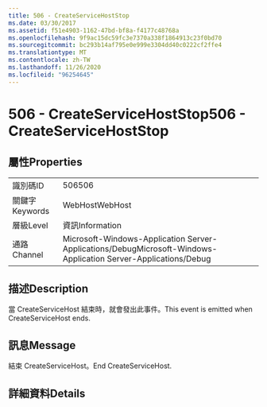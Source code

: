 ```yaml
---
title: 506 - CreateServiceHostStop
ms.date: 03/30/2017
ms.assetid: f51e4903-1162-47bd-bf8a-f4177c48768a
ms.openlocfilehash: 9f9ac15dc59fc3e7370a338f1864913c23f0bd70
ms.sourcegitcommit: bc293b14af795e0e999e3304dd40c0222cf2ffe4
ms.translationtype: MT
ms.contentlocale: zh-TW
ms.lasthandoff: 11/26/2020
ms.locfileid: "96254645"
---
```

# <a name="506---createservicehoststop"></a><span data-ttu-id="caa23-102">506 - CreateServiceHostStop</span><span class="sxs-lookup"><span data-stu-id="caa23-102">506 - CreateServiceHostStop</span></span>

## <a name="properties"></a><span data-ttu-id="caa23-103">屬性</span><span class="sxs-lookup"><span data-stu-id="caa23-103">Properties</span></span>  
  
|||  
|-|-|  
|<span data-ttu-id="caa23-104">識別碼</span><span class="sxs-lookup"><span data-stu-id="caa23-104">ID</span></span>|<span data-ttu-id="caa23-105">506</span><span class="sxs-lookup"><span data-stu-id="caa23-105">506</span></span>|  
|<span data-ttu-id="caa23-106">關鍵字</span><span class="sxs-lookup"><span data-stu-id="caa23-106">Keywords</span></span>|<span data-ttu-id="caa23-107">WebHost</span><span class="sxs-lookup"><span data-stu-id="caa23-107">WebHost</span></span>|  
|<span data-ttu-id="caa23-108">層級</span><span class="sxs-lookup"><span data-stu-id="caa23-108">Level</span></span>|<span data-ttu-id="caa23-109">資訊</span><span class="sxs-lookup"><span data-stu-id="caa23-109">Information</span></span>|  
|<span data-ttu-id="caa23-110">通路</span><span class="sxs-lookup"><span data-stu-id="caa23-110">Channel</span></span>|<span data-ttu-id="caa23-111">Microsoft-Windows-Application Server-Applications/Debug</span><span class="sxs-lookup"><span data-stu-id="caa23-111">Microsoft-Windows-Application Server-Applications/Debug</span></span>|  
  
## <a name="description"></a><span data-ttu-id="caa23-112">描述</span><span class="sxs-lookup"><span data-stu-id="caa23-112">Description</span></span>  

 <span data-ttu-id="caa23-113">當 CreateServiceHost 結束時，就會發出此事件。</span><span class="sxs-lookup"><span data-stu-id="caa23-113">This event is emitted when CreateServiceHost ends.</span></span>  
  
## <a name="message"></a><span data-ttu-id="caa23-114">訊息</span><span class="sxs-lookup"><span data-stu-id="caa23-114">Message</span></span>  

 <span data-ttu-id="caa23-115">結束 CreateServiceHost。</span><span class="sxs-lookup"><span data-stu-id="caa23-115">End CreateServiceHost.</span></span>  
  
## <a name="details"></a><span data-ttu-id="caa23-116">詳細資料</span><span class="sxs-lookup"><span data-stu-id="caa23-116">Details</span></span>
